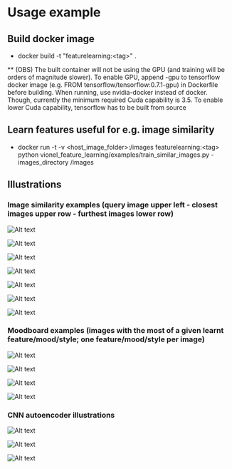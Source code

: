 # Usage example

## Build docker image

* docker build -t "featurelearning:\<tag\>" .

** (OBS) The built container will not be using the GPU (and training will be orders of magnitude slower). To enable GPU, append -gpu to tensorflow docker image (e.g. FROM tensorflow/tensorflow:0.7.1-gpu) in Dockerfile before building. When running, use nvidia-docker instead of docker. Though, currently the minimum required Cuda capability is 3.5. To enable lower Cuda capability, tensorflow has to be built from source

## Learn features useful for e.g. image similarity

* docker run -t -v \<host_image_folder\>:/images featurelearning:\<tag\> python vionel_feature_learning/examples/train_similar_images.py -images_directory /images

## Illustrations

### Image similarity examples (query image upper left - closest images upper row - furthest images lower row)

![Alt text](/readme_images/similar_images_1.png?raw=true "Optional Title")

![Alt text](/readme_images/similar_images_2.png?raw=true "Optional Title")

![Alt text](/readme_images/similar_images_3.png?raw=true "Optional Title")

![Alt text](/readme_images/similar_images_4.png?raw=true "Optional Title")

![Alt text](/readme_images/similar_images_5.png?raw=true "Optional Title")

![Alt text](/readme_images/similar_images_5.png?raw=true "Optional Title")

![Alt text](/readme_images/similar_images_5.png?raw=true "Optional Title")

### Moodboard examples (images with the most of a given learnt feature/mood/style; one feature/mood/style per image)

![Alt text](/readme_images/moodboard_1.png?raw=true "Optional Title")

![Alt text](/readme_images/moodboard_2.png?raw=true "Optional Title")

![Alt text](/readme_images/moodboard_3.png?raw=true "Optional Title")

![Alt text](/readme_images/moodboard_4.png?raw=true "Optional Title")

### CNN autoencoder illustrations

![Alt text](/readme_images/conv_autoencoder.png?raw=true "Optional Title")

![Alt text](/readme_images/cnn_features.png?raw=true "Optional Title")

![Alt text](/readme_images/faces_cars_elephants.png?raw=true "Optional Title")
